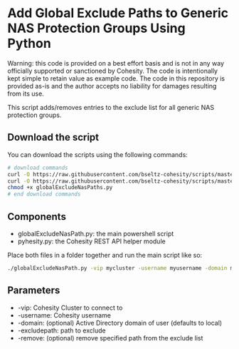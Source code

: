 # Add Global Exclude Paths to Generic NAS Protection Groups Using Python

Warning: this code is provided on a best effort basis and is not in any way officially supported or sanctioned by Cohesity. The code is intentionally kept simple to retain value as example code. The code in this repository is provided as-is and the author accepts no liability for damages resulting from its use.

This script adds/removes entries to the exclude list for all generic NAS protection groups.

## Download the script

You can download the scripts using the following commands:

```bash
# download commands
curl -O https://raw.githubusercontent.com/bseltz-cohesity/scripts/master/python/globalExcludePath/globalExcludeNasPath.py
curl -O https://raw.githubusercontent.com/bseltz-cohesity/scripts/master/python/pyhesity.py
chmod +x globalExcludeNasPaths.py
# end download commands
```

## Components

* globalExcludeNasPath.py: the main powershell script
* pyhesity.py: the Cohesity REST API helper module

Place both files in a folder together and run the main script like so:

```bash
./globalExcludeNasPath.py -vip mycluster -username myusername -domain mydomain.net -excludepath '/junk'
```

## Parameters

* -vip: Cohesity Cluster to connect to
* -username: Cohesity username
* -domain: (optional) Active Directory domain of user (defaults to local)
* -excludepath: path to exclude
* -remove: (optional) remove specified path from the exclude list
